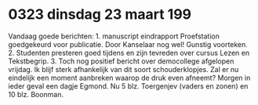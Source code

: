 # 0323 dinsdag 23 maart 199
Vandaag goede berichten: 1. manuscript eindrapport Proefstation goedgekeurd voor publicatie. Door Kanselaar nog wel! Gunstig voorteken. 2. Studenten presteren goed tijdens en zijn tevreden over cursus Lezen en Tekstbegrip. 3. Toch nog positief bericht over democollege afgelopen vrijdag. Ik blijf sterk afhankelijk van dit soort schouderklopjes. Zal er nu eindelijk een moment aanbreken waarop de druk even afneemt? Morgen in ieder geval een dagje Egmond. Nu 5 blz. Toergenjev (vaders en zonen) en 10 blz. Boonman.